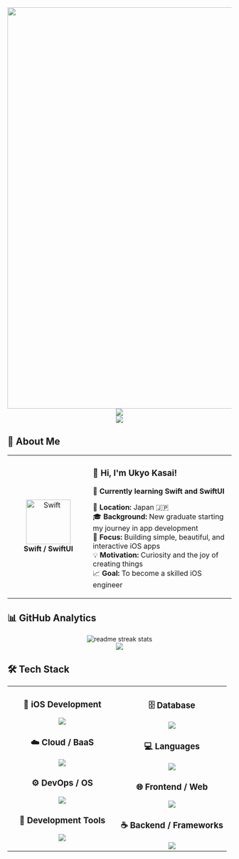 <div align="center">
  <img src="https://user-images.githubusercontent.com/74038190/212284100-561aa473-3905-4a80-b561-0d28506553ee.gif" width="900">
</div>

<div align="center">
  <img src="https://capsule-render.vercel.app/api?type=waving&color=gradient&customColorList=0,2,2,5,30&height=150&section=header&animation=twinkling" />
</div>

<div align="center">
  <img src="https://readme-typing-svg.herokuapp.com?font=Fira+Code&size=28&duration=2800&pause=2000&color=A9FEF7&center=true&vCenter=true&width=600&lines=Hello!+I'm+Kasai+Ukyo+👩‍💻;Learning+SwiftUI+Everyday+🍎;Building+iOS+Apps+with+Passion✨;Growing+One+Commit+at+a+Time+🌱" />
</div>

## 🌟 **About Me**

<div align="center">

<table>
<tr>
<td width="200" align="center">
<img src="https://skillicons.dev/icons?i=swift" width="100" height="100" alt="Swift" />
<br><strong>Swift / SwiftUI</strong>
</td>
<td width="400" align="left">

### 👋 **Hi, I'm Ukyo Kasai!**
🍎 **Currently learning Swift and SwiftUI**

📍 **Location:** Japan 🇯🇵  
🎓 **Background:** New graduate starting my journey in app development  
🧠 **Focus:** Building simple, beautiful, and interactive iOS apps  
💡 **Motivation:** Curiosity and the joy of creating things  
📈 **Goal:** To become a skilled iOS engineer  

</td>
</tr>
</table>

</div>

## 📊 **GitHub Analytics**

<div align="center">
  <img src="https://github-readme-streak-stats.herokuapp.com/?user=your-username&theme=transparent&border_radius=10" alt="readme streak stats" />
</div>

<div align="center">
  <img src="https://github-readme-activity-graph.vercel.app/graph?username=ht21a025&custom_title=My%20GitHub%20Activity&bg_color=0d1117&color=58a6ff&line=58a6ff&point=58a6ff&area=true&hide_border=true" />
</div>

## 🛠️ **Tech Stack**

<table align="center">
<tr>
<td width="50%" align="center" valign="top">

### 📱  **iOS Development**
<img src="https://skillicons.dev/icons?i=swift,xcode" />

### ☁️  **Cloud / BaaS**
<img src="https://skillicons.dev/icons?i=firebase,aws,vercel" />

### ⚙️ **DevOps / OS**
<img src="https://skillicons.dev/icons?i=docker,linux,ubuntu" />

### 🔧  **Development Tools**
<img src="https://skillicons.dev/icons?i=vscode,visualstudio,eclipse,git,github,postman" />

</td>
<td width="50%" align="center" valign="top">

### 🗄️  **Database**
<img src="https://skillicons.dev/icons?i=postgres" />

### 💻  **Languages**
<img src="https://skillicons.dev/icons?i=swift,html,css,js,ts,java,py,cpp" />

### 🌐 **Frontend / Web**
<img src="https://skillicons.dev/icons?i=react,nextjs" />

### ☕ **Backend / Frameworks**
<img src="https://skillicons.dev/icons?i=spring" />

</td>
</tr>
</table>
</div>

